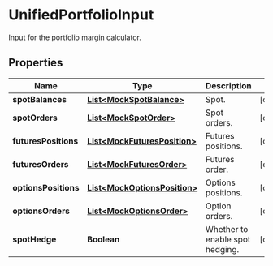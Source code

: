 
# UnifiedPortfolioInput

Input for the portfolio margin calculator.

## Properties

Name | Type | Description | Notes
------------ | ------------- | ------------- | -------------
**spotBalances** | [**List&lt;MockSpotBalance&gt;**](MockSpotBalance.md) | Spot. |  [optional]
**spotOrders** | [**List&lt;MockSpotOrder&gt;**](MockSpotOrder.md) | Spot orders. |  [optional]
**futuresPositions** | [**List&lt;MockFuturesPosition&gt;**](MockFuturesPosition.md) | Futures positions. |  [optional]
**futuresOrders** | [**List&lt;MockFuturesOrder&gt;**](MockFuturesOrder.md) | Futures order. |  [optional]
**optionsPositions** | [**List&lt;MockOptionsPosition&gt;**](MockOptionsPosition.md) | Options positions. |  [optional]
**optionsOrders** | [**List&lt;MockOptionsOrder&gt;**](MockOptionsOrder.md) | Option orders. |  [optional]
**spotHedge** | **Boolean** | Whether to enable spot hedging. |  [optional]

